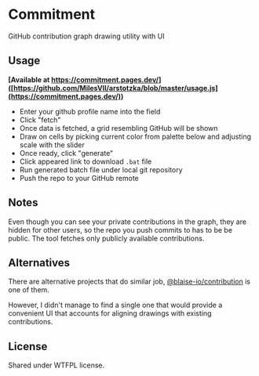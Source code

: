 # Commitment
GitHub contribution graph drawing utility with UI

## Usage

**[Available at https://commitment.pages.dev/]([https://github.com/MilesVII/arstotzka/blob/master/usage.js](https://commitment.pages.dev/))**

- Enter your github profile name into the field
- Click "fetch"
- Once data is fetched, a grid resembling GitHub will be shown
- Draw on cells by picking current color from palette below and adjusting scale with the slider
- Once ready, click "generate"
- Click appeared link to download `.bat` file
- Run generated batch file under local git repository
- Push the repo to your GitHub remote

## Notes

Even though you can see your private contributions in the graph, they are hidden for other users, so the repo you push commits to has to be be public. The tool fetches only publicly available contributions.

## Alternatives

There are alternative projects that do similar job, [@blaise-io/contribution](https://github.com/blaise-io/contribution) is one of them.

However, I didn't manage to find a single one that would provide a convenient UI that accounts for aligning drawings with existing contributions.

## License
Shared under WTFPL license.
